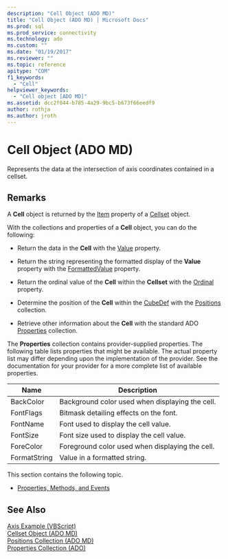 ```yaml
---
description: "Cell Object (ADO MD)"
title: "Cell Object (ADO MD) | Microsoft Docs"
ms.prod: sql
ms.prod_service: connectivity
ms.technology: ado
ms.custom: ""
ms.date: "01/19/2017"
ms.reviewer: ""
ms.topic: reference
apitype: "COM"
f1_keywords: 
  - "Cell"
helpviewer_keywords: 
  - "Cell object [ADO MD]"
ms.assetid: dcc2f044-b785-4a29-9bc5-b673f66eedf9
author: rothja
ms.author: jroth
---
```

# Cell Object (ADO MD)
Represents the data at the intersection of axis coordinates contained in a cellset.  
  
## Remarks  
 A **Cell** object is returned by the [Item](./item-property-ado-md-cellset.md) property of a [Cellset](./cellset-object-ado-md.md) object.  
  
 With the collections and properties of a **Cell** object, you can do the following:  
  
-   Return the data in the **Cell** with the [Value](./value-property-ado-md.md) property.  
  
-   Return the string representing the formatted display of the **Value** property with the [FormattedValue](./formattedvalue-property-ado-md.md) property.  
  
-   Return the ordinal value of the **Cell** within the **Cellset** with the [Ordinal](./ordinal-property-ado-md-cell.md) property.  
  
-   Determine the position of the **Cell** within the [CubeDef](./cubedef-object-ado-md.md) with the [Positions](./positions-collection-ado-md.md) collection.  
  
-   Retrieve other information about the **Cell** with the standard ADO [Properties](../ado-api/properties-collection-ado.md) collection.  
  
 The **Properties** collection contains provider-supplied properties. The following table lists properties that might be available. The actual property list may differ depending upon the implementation of the provider. See the documentation for your provider for a more complete list of available properties.  
  
|Name|Description|  
|----------|-----------------|  
|BackColor|Background color used when displaying the cell.|  
|FontFlags|Bitmask detailing effects on the font.|  
|FontName|Font used to display the cell value.|  
|FontSize|Font size used to display the cell value.|  
|ForeColor|Foreground color used when displaying the cell.|  
|FormatString|Value in a formatted string.|  
  
 This section contains the following topic.  
  
-   [Properties, Methods, and Events](./cell-object-properties-methods-and-events.md)  
  
## See Also  
 [Axis Example (VBScript)](./axis-example-vbscript.md)   
 [Cellset Object (ADO MD)](./cellset-object-ado-md.md)   
 [Positions Collection (ADO MD)](./positions-collection-ado-md.md)   
 [Properties Collection (ADO)](../ado-api/properties-collection-ado.md)